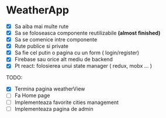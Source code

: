 # WeatherApp

- [x] Sa aiba mai multe rute
- [x] Sa se foloseasca componente reutilizabile **(almost finished)**
- [x] Sa se comenice intre componente
- [x] Rute publice si private
- [x] Sa fie cel putin o pagina cu un form ( login/register)
- [x] Firebase sau orice alt mediu de backend
- [x] Pt react: folosierea unui state manager ( redux, mobx ... )

TODO:

- [x] Termina pagina weatherView
- [ ] Fa Home page
- [ ] Implementeaza favorite cities management
- [ ] Implementeaza pagina de admin
